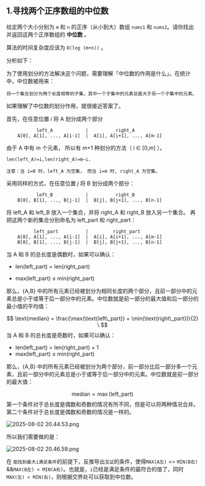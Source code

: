 ## 1.寻找两个正序数组的中位数

给定两个大小分别为 `m` 和 `n` 的正序（从小到大）数组 `nums1` 和 `nums2`。请你找出并返回这两个正序数组的 **中位数** 。

算法的时间复杂度应该为 `O(log (m+n))` 。

分析如下：

为了使用划分的方法解决这个问题，需要理解「中位数的作用是什么」。在统计中，中位数被用来：

```
将一个集合划分为两个长度相等的子集，其中一个子集中的元素总是大于另一个子集中的元素。
```

如果理解了中位数的划分作用，就很接近答案了。

首先，在任意位置 *i* 将 A 划分成两个部分

```
           left_A            |          right_A
    A[0], A[1], ..., A[i-1]  |  A[i], A[i+1], ..., A[m-1]
```

由于 A 中有 *m* 个元素， 所以有 *m*+1 种划分的方法（ *i* ∈ [0,*m*]  ）。

```
len(left_A)=i,len(right_A)=m−i.

注意：当 i=0 时，left_A 为空集， 而当 i=m 时, right_A 为空集。
```

采用同样的方式，在任意位置 *j* 将 B 划分成两个部分：

```
           left_B            |          right_B
    B[0], B[1], ..., B[j-1]  |  B[j], B[j+1], ..., B[n-1]
```

将 left_A 和 left_B 放入一个集合，并将 right_A 和 right_B 放入另一个集合。 再把这两个新的集合分别命名为 left_part 和 right_part：

```
          left_part          |         right_part
    A[0], A[1], ..., A[i-1]  |  A[i], A[i+1], ..., A[m-1]
    B[0], B[1], ..., B[j-1]  |  B[j], B[j+1], ..., B[n-1]
```

当 A 和 B 的总长度是偶数时，如果可以确认：

- len(left_part) =  len(right_part) 

- max(left_part) ≤ min(right_part)

那么，{A,B} 中的所有元素已经被划分为相同长度的两个部分，且前一部分中的元素总是小于或等于后一部分中的元素。中位数就是前一部分的最大值和后一部分的最小值的平均值：

$$
\text{median} = \frac{\max(\text{left\_part}) + \min(\text{right\_part})}{2}
\
$$
当 A 和 B 的总长度是奇数时，如果可以确认：

- len(left_part) = len(right_part) + 1
- max(left_part) ≤ min(right_part)

那么，{A,B} 中的所有元素已经被划分为两个部分，前一部分比后一部分多一个元素，且前一部分中的元素总是小于或等于后一部分中的元素。中位数就是前一部分的最大值：

$$
\text{median} = \max(\text{left\_part})
$$
第一个条件对于总长度是偶数和奇数的情况有所不同，但是可以将两种情况合并。第二个条件对于总长度是偶数和奇数的情况是一样的。

![2025-08-02 20.44.53.png](https://s2.loli.net/2025/08/02/vqjJS1X2DECioZn.png)

所以我们需要做的是：

![2025-08-02 20.46.59.png](https://s2.loli.net/2025/08/02/p5HL6vSiFAwgJBD.png)

在 `能找到最大i满足条件`的前提下，反推导出`互证`的条件，使得`MAX(A左)`  <=  `MIN(B右)`  &&`MAX(B左) < MIN(A右)`。也就是，`i`已经是满足条件的最符合的值了，同时`MAX(左) < MIN(右)`，则根据交界处可以获取到中位数。

​	
